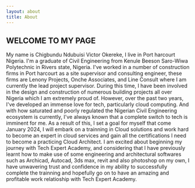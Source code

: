 ```yaml
---
layout: about
title: About
---
```


## WELCOME TO MY PAGE

My name is Chigbundu Ndubuisi Victor Okereke, I live in Port harcourt Nigeria. 
I'm a graduate of Civil Engineering from Kenule Beeson Saro-Wiwa Polytechnic in Rivers state, Nigeria.
I've worked in a number of construction firms in Port harcourt as a site supervisor and consulting engineer, these firms are Lenony Projects, Onche Associates, and Line Consult where I am currently the lead project supervisor.
During this time, I have been involved in the design and construction of numerous building projects all over Nigeria which I am extremely proud of.
However, over the past two years, I've developed an immense love for tech, particularly cloud computing. And with how saturated and poorly regulated the Nigerian Civil Engineering ecosystem is currently, I've always known that a complete switch to tech is imminent for me. 
As a result of this, I set a goal for myself that come January 2024, I will embark on a trainning in Cloud solutions and work hard to become an expert in cloud services and gain all the certifications I need to become a practicing Cloud Architect.
I am excited about beginning my journey with Tech Expert Academy, and considering that I have previously learnt how to make use of some engineering and architectural softwares such as Archicad, Autocad, 3ds max, revit and also photoshop on my own, I have unwavering trust and confidence in my ability to successfully complete the trainning and hopefully go on to have an amazing and profitable work relatioship with Tech Expert Academy.
